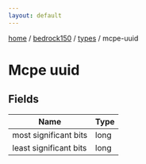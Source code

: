 ```yaml
---
layout: default
---
```


[home](/)  /  [bedrock150](/protocol/bedrock150)  /  [types](/protocol/bedrock150/types)  /  mcpe-uuid

# Mcpe uuid

## Fields

Name | Type
---|---
most significant bits | long
least significant bits | long

